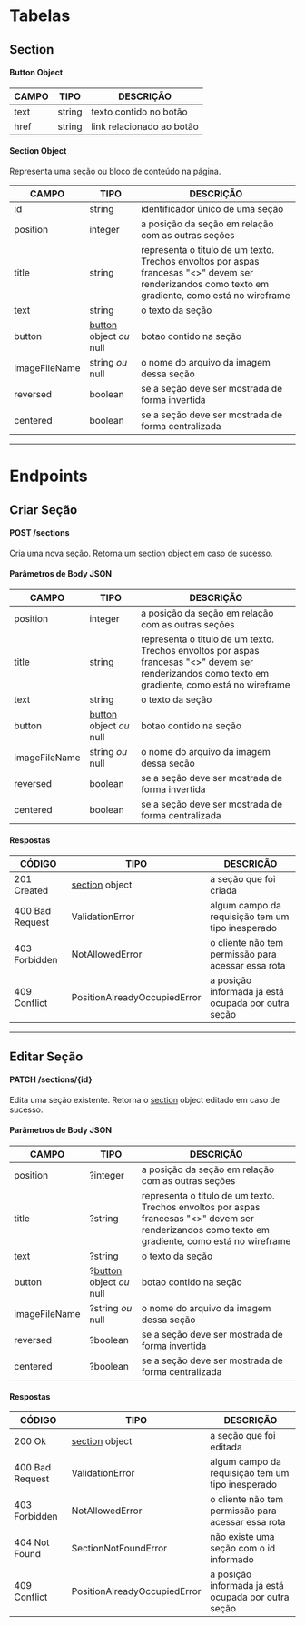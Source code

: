 # Tabelas

## Section

#### Button Object

| **CAMPO** | **TIPO** | **DESCRIÇÃO**             |
|-----------|----------|---------------------------|
| text      | string   | texto contido no botão    |
| href      | string   | link relacionado ao botão |

#### Section Object

Representa uma seção ou bloco de conteúdo na página.

| **CAMPO**     | **TIPO**                                  | **DESCRIÇÃO**                                                                                                                                      |
|---------------|-------------------------------------------|----------------------------------------------------------------------------------------------------------------------------------------------------|
| id            | string                                    | identificador único de uma seção                                                                                                                   |
| position      | integer                                   | a posição da seção em relação com as outras seções                                                                                                 |
| title         | string                                    | representa o titulo de um texto. Trechos envoltos por aspas francesas "<>" devem ser renderizandos como texto em gradiente, como está no wireframe |
| text          | string                                    | o texto da seção                                                                                                                                   |
| button        | [button](#button-object) object *ou* null | botao contido na seção                                                                                                                             |
| imageFileName | string *ou* null                          | o nome do arquivo da imagem dessa seção                                                                                                            |
| reversed      | boolean                                   | se a seção deve ser mostrada de forma invertida                                                                                                    |
| centered      | boolean                                   | se a seção deve ser mostrada de forma centralizada                                                                                                 |

---

# Endpoints

## Criar Seção
#### POST /sections

Cria uma nova seção. Retorna um [section](#section-object) object em caso de sucesso.

#### Parâmetros de Body JSON

| **CAMPO**     | **TIPO**                                  | **DESCRIÇÃO**                                                                                                                                      |
|---------------|-------------------------------------------|----------------------------------------------------------------------------------------------------------------------------------------------------|
| position      | integer                                   | a posição da seção em relação com as outras seções                                                                                                 |
| title         | string                                    | representa o titulo de um texto. Trechos envoltos por aspas francesas "<>" devem ser renderizandos como texto em gradiente, como está no wireframe |
| text          | string                                    | o texto da seção                                                                                                                                   |
| button        | [button](#button-object) object *ou* null | botao contido na seção                                                                                                                             |
| imageFileName | string *ou* null                          | o nome do arquivo da imagem dessa seção                                                                                                            |
| reversed      | boolean                                   | se a seção deve ser mostrada de forma invertida                                                                                                    |
| centered      | boolean                                   | se a seção deve ser mostrada de forma centralizada                                                                                                 |

#### Respostas

|  **CÓDIGO**     | **TIPO**                          | **DESCRIÇÃO**                                       |
|-----------------|-----------------------------------|-----------------------------------------------------|
| 201 Created     | [section](#section-object) object | a seção que foi criada                              |
| 400 Bad Request | ValidationError                   | algum campo da requisição tem um tipo inesperado    |
| 403 Forbidden   | NotAllowedError                   | o cliente não tem permissão para acessar essa rota  |
| 409 Conflict    | PositionAlreadyOccupiedError      | a posição informada já está ocupada por outra seção |

---

## Editar Seção
#### PATCH /sections/{id}

Edita uma seção existente. Retorna o [section](#section-object) object editado em caso de sucesso.

#### Parâmetros de Body JSON

| **CAMPO**     | **TIPO**                                   | **DESCRIÇÃO**                                                                                                                                      |
|---------------|--------------------------------------------|----------------------------------------------------------------------------------------------------------------------------------------------------|
| position      | ?integer                                   | a posição da seção em relação com as outras seções                                                                                                 |
| title         | ?string                                    | representa o titulo de um texto. Trechos envoltos por aspas francesas "<>" devem ser renderizandos como texto em gradiente, como está no wireframe |
| text          | ?string                                    | o texto da seção                                                                                                                                   |
| button        | ?[button](#button-object) object *ou* null | botao contido na seção                                                                                                                             |
| imageFileName | ?string *ou* null                          | o nome do arquivo da imagem dessa seção                                                                                                            |
| reversed      | ?boolean                                   | se a seção deve ser mostrada de forma invertida                                                                                                    |
| centered      | ?boolean                                   | se a seção deve ser mostrada de forma centralizada                                                                                                 |

#### Respostas

|  **CÓDIGO**     | **TIPO**                          | **DESCRIÇÃO**                                       |
|-----------------|-----------------------------------|-----------------------------------------------------|
| 200 Ok          | [section](#section-object) object | a seção que foi editada                             |
| 400 Bad Request | ValidationError                   | algum campo da requisição tem um tipo inesperado    |
| 403 Forbidden   | NotAllowedError                   | o cliente não tem permissão para acessar essa rota  |
| 404 Not Found   | SectionNotFoundError              | não existe uma seção com o id informado             |
| 409 Conflict    | PositionAlreadyOccupiedError      | a posição informada já está ocupada por outra seção |
